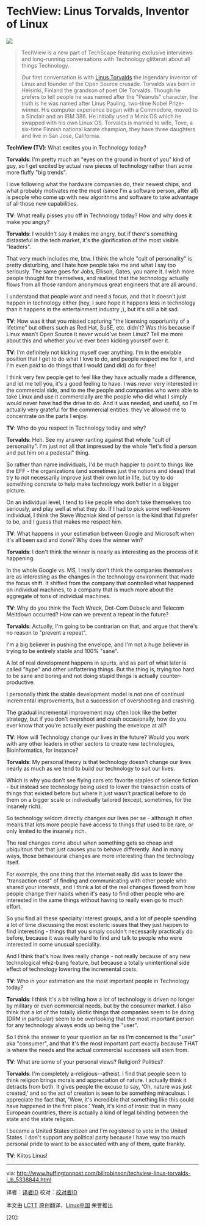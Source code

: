 TechView: Linus Torvalds, Inventor of Linux
================================================================================
![](http://images.huffingtonpost.com/2012-06-27-techscapelogocolumn1.jpg)

> TechView is a new part of TechScape featuring exclusive interviews and long-running conversations with Technology glitterati about all things Technology.
> 
> Our first conversation is with [Linus Torvalds][1] the legendary inventor of Linux and founder of the Open Source crusade. Torvalds was born in Helsinki, Finland the grandson of poet Ole Torvalds. Though he prefers to tell people he was named after the "Peanuts" character, the truth is he was named after Linus Pauling, two-time Nobel Prize-winner. His computer experience began with a Commodore, moved to a Sinclair and an IBM 386. He initially used a Minix OS which he swapped with his own Linux OS. Torvalds is married to wife, Tove, a six-time Finnish national karate champion, they have three daughters and live in San Jose, California. 

**TechView (TV)**: What excites you in Technology today?

**Torvalds**: I'm pretty much an "eyes on the ground in front of you" kind of guy, so I get excited by actual new pieces of technology rather than some more fluffy "big trends".

I love following what the hardware companies do, their newest chips, and what probably motivates me the most (since I'm a software person, after all) is people who come up with new algorithms and software to take advantage of all those new capabilities.

**TV**: What really pisses you off in Technology today? How and why does it make you angry?

**Torvalds**: I wouldn't say it makes me angry, but if there's something distasteful in the tech market, it's the glorification of the most visible "leaders".

That very much includes me, btw. I think the whole "cult of personality" is pretty disturbing, and I hate how people take me and what I say too seriously. The same goes for Jobs, Ellison, Gates, you name it. I wish more people thought for themselves, and realized that the technology actually flows from all those random anonymous great engineers that are all around.

I understand that people want and need a focus, and that it doesn't just happen in technology either (hey, I sure hope it happens less in technology than it happens in the entertainment industry ;), but it's still a bit sad.

**TV**: How was it that you missed capturing "the licensing opportunity of a lifetime" but others such as Red Hat, SuSE, etc. didn't? Was this because if Linux wasn't Open Source it never would've been Linux? Tell me more about this and whether you've ever been kicking yourself over it.

**TV**: I'm definitely not kicking myself over anything. I'm in the enviable position that I get to do what I love to do, and people respect me for it, and I'm even paid to do things that I would (and did) do for free!

I think very few people get to feel like they have actually made a difference, and let me tell you, it's a good feeling to have. I was never very interested in the commercial side, and to me the people and companies who were able to take Linux and use it commercially are the people who did what I simply would never have had the drive to do. And it was needed, and useful, so I'm actually very grateful for the commercial entities: they've allowed me to concentrate on the parts I enjoy.

**TV**: Who do you respect in Technology today and why?

**Torvalds**: Heh. See my answer ranting against that whole "cult of personality". I'm just not all that impressed by the whole "let's find a person and put him on a pedestal" thing.

So rather than name individuals, I'd be much happier to point to things like the EFF - the organizations (and sometimes just the notions and ideas) that try to not necessarily improve just their own lot in life, but try to do something concrete to help make technology work better in a bigger picture.

On an individual level, I tend to like people who don't take themselves too seriously, and play well at what they do. If I had to pick some well-known individual, I think the Steve Wozniak kind of person is the kind that I'd prefer to be, and I guess that makes me respect him.

**TV**: What happens in your estimation between Google and Microsoft when it's all been said and done? Why does the winner win?

**Torvalds**: I don't think the winner is nearly as interesting as the process of it happening.

In the whole Google vs. MS, I really don't think the companies themselves are as interesting as the changes in the technology environment that made the focus shift. It shifted from the company that controlled what happened on individual machines, to a company that is much more about the aggregate of tons of individual machines.

**TV**: Why do you think the Tech Wreck, Dot-Com Debacle and Telecom Meltdown occurred? How can we prevent a repeat in the future?

**Torvalds**: Actually, I'm going to be contrarian on that, and argue that there's no reason to "prevent a repeat".

I'm a big believer in pushing the envelope, and I'm not a huge believer in trying to be entirely stable and 100% "sane".

A lot of real development happens in spurts, and as part of what later is called "hype" and other unflattering things. But the thing is, trying too hard to be sane and boring and not doing stupid things is actually
counter-productive.

I personally think the stable development model is not one of continual incremental improvements, but a succession of overshooting and crashing.

The gradual incremental improvement may often look like the better strategy, but if you don't overshoot and crash occasionally, how do you ever know that you're actually ever pushing the envelope at all?

**TV**: How will Technology change our lives in the future? Would you work with any other leaders in other sectors to create new technologies, Bioinformatics, for instance?

**Torvalds**: My personal theory is that technology doesn't change our lives nearly as much as we tend to build our technology to suit our lives.

Which is why you don't see flying cars etc favorite staples of science fiction - but instead see technology being used to lower the transaction costs of things that existed before but where it just wasn't practical
before to do them on a bigger scale or individually tailored (except, sometimes, for the insanely rich).

So technology seldom directly changes our lives per se - although it often means that lots more people have access to things that used to be rare, or only limited to the insanely rich.

The real changes come about when something gets so cheap and ubiquitous that that just causes you to behave differently. And in many ways, those behavioural changes are more interesting than the technology itself.

For example, the one thing that the internet really did was to lower the "transaction cost" of finding and communicating with other people who shared your interests, and I think a lot of the real changes flowed from how people change their habits when it's easy to find other people who are interested in the same things without having to really even go to much effort.

So you find all these specialty interest groups, and a lot of people spending a lot of time discussing the most esoteric issues that they just happen to find interesting - things that you simply couldn't necessarily
practically do before, because it was really hard to find and talk to people who were interested in some unusual speciality.

And I think that's how lives really change - not really because of any new technological whiz-bang feature, but because a totally unintentional side effect of technology lowering the incremental costs.

**TV**: Who in your estimation are the most important people in Technology today?

**Torvalds**: I think it's a bit telling how a lot of technology is driven no longer by military or even commercial needs, but by the consumer market. I also think that a lot of the totally idiotic things that companies seem to be doing (DRM in particular) seem to be overlooking that the most important person for any technology always ends up being the "user".

So I think the answer to your question as far as I'm concerned is the "user" aka "consumer", and that it's the most important part exactly because THAT is where the needs and the actual commercial successes will stem from.

**TV**: What are some of your personal views? Religion? Politics?

**Torvalds**: I'm completely a-religious--atheist. I find that people seem to think religion brings morals and appreciation of nature. I actually think it detracts from both. It gives people the excuse to say, 'Oh, nature was just created,' and so the act of creation is seen to be something miraculous. I appreciate the fact that, 'Wow, it's incredible that something like this could have happened in the first place.' Yeah, it's kind of ironic that in many European countries, there is actually a kind of legal binding between the state and the state religion.

I became a United States citizen and I'm registered to vote in the United States. I don't support any political party because I have way too much personal pride to want to be associated with any of them, quite frankly.

**TV**: Kiitos Linus!

--------------------------------------------------------------------------------

via: http://www.huffingtonpost.com/billrobinson/techview-linus-torvalds-i_b_5338844.html

译者：[译者ID](https://github.com/译者ID) 校对：[校对者ID](https://github.com/校对者ID)

本文由 [LCTT](https://github.com/LCTT/TranslateProject) 原创翻译，[Linux中国](http://linux.cn/) 荣誉推出

[1]:http://en.wikipedia.org/wiki/Linus_Torvalds
[2]:
[3]:
[4]:
[5]:
[6]:
[7]:
[8]:
[9]:
[10]:
[11]:
[12]:
[13]:
[14]:
[15]:
[16]:
[17]:
[18]:
[19]:
[20]: